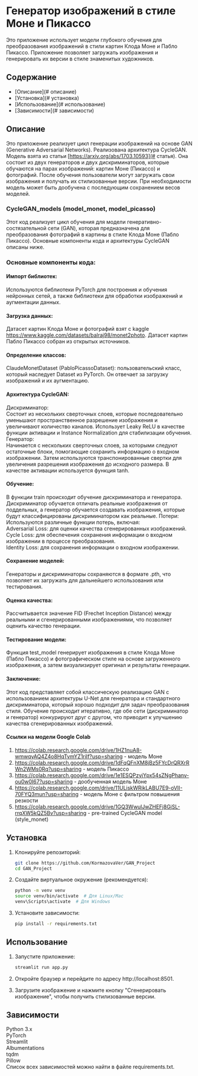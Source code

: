 # Генератор изображений в стиле Моне и Пикассо

Это приложение использует модели глубокого обучения для преобразования изображений в стили картин Клода Моне и
Пабло Пикассо.
Приложение позволяет загружать изображения и генерировать их версии в стиле знаменитых художников.

## Содержание

- [Описание](# описание)
- [Установка](# установка)
- [Использование](# использование)
- [Зависимости](# зависимости)


## Описание

Это приложение реализует цикл генерации изображений на основе GAN (Generative Adversarial Networks).
Реализована архитектура CycleGAN. Модель взята из статьи [https://arxiv.org/abs/1703.10593](# статья).
Она состоит из двух генераторов и двух дискриминаторов, которые обучаются на парах изображений:
картин Моне (Пикассо) и фотографий. После обучения пользователи могут загружать свои изображения и получать
их стилизованные версии. При необходимости модель может быть дообучена с последующим сохранением весов моделей.

### CycleGAN_models (model_monet, model_picasso)

Этот код реализует цикл обучения для модели генеративно-состязательной сети (GAN), которая предназначена
для преобразования фотографий в картины в стиле Клода Моне (Пабло Пикассо). Основные компоненты кода и 
архитектуры CycleGAN описаны ниже.

### Основные компоненты кода:

#### Импорт библиотек:
Используются библиотеки PyTorch для построения и обучения нейронных сетей, а также библиотеки для обработки
изображений и аугментации данных.

#### Загрузка данных:
Датасет картин Клода Моне и фотографий взят с kaggle https://www.kaggle.com/datasets/balraj98/monet2photo.
Датасет картин Пабло Пикассо собран из открытых источников.

#### Определение классов:
ClaudeMonetDataset (PabloPicassoDataset): пользовательский класс, который наследует Dataset из PyTorch.
Он отвечает за загрузку изображений и их аугментацию.

#### Архитектура CycleGAN:
Дискриминатор:  
Состоит из нескольких сверточных слоев, которые последовательно уменьшают пространственное разрешение
изображения и увеличивают количество каналов. Использует Leaky ReLU в качестве функции активации и Instance
Normalization для стабилизации обучения.  
Генератор:  
Начинается с нескольких сверточных слоев, за которыми следуют остаточные блоки, помогающие сохранить информацию
о входном изображении. Затем используются транспонированные свертки для увеличения разрешения изображения до
исходного размера. В качестве активации используется функция tanh.

#### Обучение:
В функции train происходит обучение дискриминатора и генератора. Дискриминатор обучается отличать реальные
изображения от поддельных, а генератор обучается создавать изображения, которые будут классифицированы 
дискриминатором как реальные.
Потери:  
Используются различные функции потерь, включая:  
Adversarial Loss: для оценки качества сгенерированных изображений.  
Cycle Loss: для обеспечения сохранения информации о входном изображении в процессе преобразования.  
Identity Loss: для сохранения информации о входном изображении.  

#### Сохранение моделей:
Генераторы и дискриминаторы сохраняются в формате .pth, что позволяет их загружать для дальнейшего использования
или тестирования.

#### Оценка качества:
Рассчитывается значение FID (Frechet Inception Distance) между реальными и сгенерированными изображениями,
что позволяет оценить качество генерации.

#### Тестирование модели:
Функция test_model генерирует изображения в стиле Клода Моне (Пабло Пикассо) и фотографическом стиле на основе
загруженного изображения, а затем визуализирует оригинал и результаты генерации.

#### Заключение:
Этот код представляет собой классическую реализацию GAN с использованием архитектуры U-Net для генератора и 
стандартного дискриминатора, который хорошо подходит для задач преобразования стиля. Обучение происходит 
итеративно, где обе сети (дискриминатор и генератор) конкурируют друг с другом, что приводит к улучшению 
качества сгенерированных изображений.

#### Ссылки на модели Google Colab
1. https://colab.research.google.com/drive/1HZ1nuA8-wmwqyAQ4Z4o8HqTvmYZ1riIf?usp=sharing - модель Моне
2. https://colab.research.google.com/drive/1dFqQFnXM8jBz5FYcDrQRXrRWn2WMs0Rq?usp=sharing - модель Пикассо
3. https://colab.research.google.com/drive/1e1ESQPzyjYpx54sZNgPhanv-ou0w0I67?usp=sharing - дообученная модель Моне
4. https://colab.research.google.com/drive/11ULiskWRikLABU7E9-oVII-70FYQ3mun?usp=sharing - модель Моне с фильтром 
повышения резкости
5. https://colab.research.google.com/drive/1GQ3WwulJwZHEFj8GjSL-rrqXW5kQZ5Bv?usp=sharing - pre-trained CycleGAN model
(style_monet)

## Установка

1. Клонируйте репозиторий:

   ```bash
   git clone https://github.com/KormazovaVer/GAN_Project
   cd GAN_Project
   
2. Создайте виртуальное окружение (рекомендуется):

   ```bash
   python -m venv venv
   source venv/bin/activate  # Для Linux/Mac
   venv\Scripts\activate  # Для Windows
   
3. Установите зависимости:

   ```bash
   pip install -r requirements.txt
   
## Использование

1. Запустите приложение:

   ```bash
   streamlit run app.py
   
2. Откройте браузер и перейдите по адресу http://localhost:8501.

3. Загрузите изображение и нажмите кнопку "Сгенерировать изображение", чтобы получить стилизованные версии.

## Зависимости  
Python 3.x  
PyTorch  
Streamlit  
Albumentations  
tqdm  
Pillow  
Список всех зависимостей можно найти в файле requirements.txt.  
